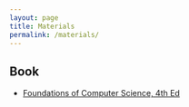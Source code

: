 ```yaml
---
layout: page
title: Materials
permalink: /materials/
---
```


<!---{% include image.html url="/_images/cover2.jpg" width=175 align="right" %}--->

## Book

* [Foundations of Computer Science, 4th Ed](https://www.cengageasia.com/TitleDetails/isbn/9781473751040)

